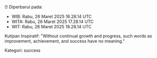 ⏰ Diperbarui pada:
- WIB: Rabu, 26 Maret 2025 16.28.14 UTC
- WITA: Rabu, 26 Maret 2025 17.28.14 UTC
- WIT: Rabu, 26 Maret 2025 18.28.14 UTC

Kutipan Inspiratif:
"Without continual growth and progress, such words as improvement, achievement, and success have no meaning."


Kategori: success

